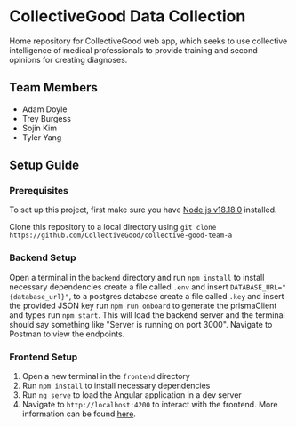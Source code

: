 # CollectiveGood Data Collection

Home repository for CollectiveGood web app, which seeks to use collective intelligence of medical professionals to provide training and second opinions for creating diagnoses.

## Team Members

- Adam Doyle
- Trey Burgess
- Sojin Kim
- Tyler Yang

## Setup Guide

### Prerequisites

To set up this project, first make sure you have [Node.js v18.18.0](https://nodejs.org/en/download) installed.

Clone this repository to a local directory using `git
clone https://github.com/CollectiveGood/collective-good-team-a`

### Backend Setup

Open a terminal in the `backend` directory and
run `npm install` to install necessary dependencies
create a file called `.env` and insert `DATABASE_URL="{database_url}"`, to a postgres database
create a file called `.key` and insert the provided JSON key
run `npm run onboard` to generate the prismaClient and types
run `npm start`. This will load the backend server and the terminal should say something like "Server is running on port 3000". Navigate to Postman to view the endpoints.

### Frontend Setup

1. Open a new terminal in the `frontend` directory
2. Run `npm install` to install necessary dependencies
3. Run `ng serve` to load the Angular application in a dev server
4. Navigate to `http://localhost:4200` to interact with the frontend. More information can be found [here](/frontend/README.md).
